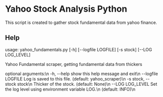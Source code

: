 # Yahoo Stock Analysis Python

This script is created to gather stock fundamental data from yahoo finance. 

## Help
usage: yahoo_fundamentals.py [-h] [--logfile LOGFILE] [-s stock]
                             [--LOG LOG_LEVEL]

Yahoo Fundamental scraper, getting fundamental data from thickers

optional arguments:\n
  -h, --help            show this help message and exit\n
  --logfile LOGFILE     Log is saved to this file. (default: yahoo_scraper)\n
  -s stock, --stock stock\n
                        Thicker of the stock. (default: None)\n
  --LOG LOG_LEVEL       Set the log level using environment variable LOG.\n
                        (default: INFO)\n
